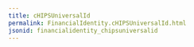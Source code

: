 ```yaml
---
title: cHIPSUniversalId
permalink: FinancialIdentity.cHIPSUniversalId.html
jsonid: financialidentity_chipsuniversalid
---
```

